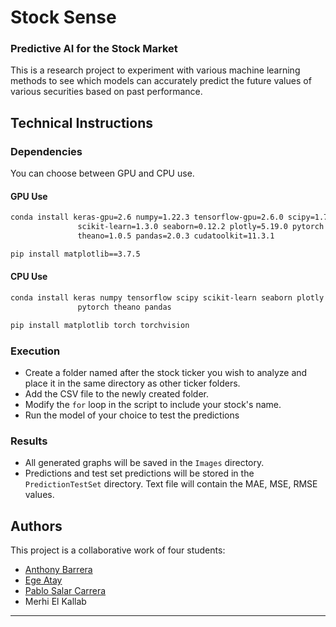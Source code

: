 # Stock Sense
### Predictive AI for the Stock Market

This is a research project to experiment with various machine learning methods to see which models can accurately predict the future values of various securities based on past performance.


## Technical Instructions

### Dependencies

You can choose between GPU and CPU use.

#### GPU Use
```bash
conda install keras-gpu=2.6 numpy=1.22.3 tensorflow-gpu=2.6.0 scipy=1.7.3 \
               scikit-learn=1.3.0 seaborn=0.12.2 plotly=5.19.0 pytorch \
               theano=1.0.5 pandas=2.0.3 cudatoolkit=11.3.1

pip install matplotlib==3.7.5
```

#### CPU Use
```bash
conda install keras numpy tensorflow scipy scikit-learn seaborn plotly \
               pytorch theano pandas 

pip install matplotlib torch torchvision
```

### Execution

 - Create a folder named after the stock ticker you wish to analyze and place it in the same directory as other ticker folders.
 - Add the CSV file to the newly created folder.
 - Modify the `for` loop in the script to include your stock's name.
 - Run the model of your choice to test the predictions

### Results

 - All generated graphs will be saved in the `Images` directory.
 - Predictions and test set predictions will be stored in the `PredictionTestSet` directory. Text file will contain the MAE, MSE, RMSE values.



## Authors

This project is a collaborative work of four students:

- [Anthony Barrera](https://github.com/AnthonyBarrera116/)
- [Ege Atay](https://github.com/egeatay/)
- [Pablo Salar Carrera](https://github.com/psalarc)
- Merhi El Kallab

---
